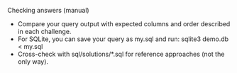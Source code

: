 Checking answers (manual)

- Compare your query output with expected columns and order described in each challenge.
- For SQLite, you can save your query as my.sql and run:
  sqlite3 demo.db < my.sql
- Cross-check with sql/solutions/*.sql for reference approaches (not the only way).

